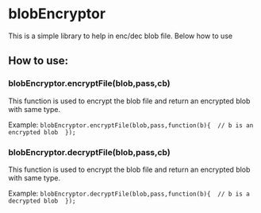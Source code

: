 # blobEncryptor
This is a simple library to help in enc/dec blob file. Below how to use
## How to use:

### blobEncryptor.encryptFile(blob,pass,cb)

This function is used to encrypt the blob file and return an encrypted blob with same type.

Example:
`
  blobEncryptor.encryptFile(blob,pass,function(b){ 
    // b is an encrypted blob 
  });
`
### blobEncryptor.decryptFile(blob,pass,cb)

This function is used to encrypt the blob file and return an encrypted blob with same type. 

Example:
`
  blobEncryptor.decryptFile(blob,pass,function(b){ 
    // b is a decrypted blob 
  });
`
